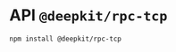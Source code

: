 # API `@deepkit/rpc-tcp`

```shell
npm install @deepkit/rpc-tcp
```

<api-docs package="@deepkit/rpc-tcp"></api-docs>